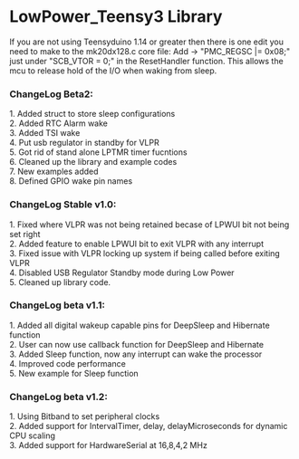 LowPower_Teensy3 Library
========================
If you are not using Teensyduino 1.14 or greater then there is one edit you need to make
to the mk20dx128.c core file: Add -> "PMC_REGSC |= 0x08;" just under "SCB_VTOR = 0;" in 
the ResetHandler function. This allows the mcu to release hold of the I/O when waking 
from sleep.

<h3>ChangeLog Beta2:</h3>
1.  Added struct to store sleep configurations<br>
2.  Added RTC Alarm wake<br>
3.  Added TSI wake<br>
4.  Put usb regulator in standby for VLPR<br>
5.  Got rid of stand alone LPTMR timer fucntions<br>
6.  Cleaned up the library and example codes<br>
7.  New examples added<br>
8.  Defined GPIO wake pin names<br>

<h3>ChangeLog Stable v1.0:</h3>
1.  Fixed where VLPR was not being retained becase of LPWUI bit not being set right<br>
2.  Added feature to enable LPWUI bit to exit VLPR with any interrupt<br>
3.  Fixed issue with VLPR locking up system if being called before exiting VLPR<br>
4.  Disabled USB Regulator Standby mode during Low Power<br>
5.  Cleaned up library code.<br>

<h3>ChangeLog beta v1.1:</h3>
1.  Added all digital wakeup capable pins for DeepSleep and Hibernate function<br>
2.  User can now use callback function for DeepSleep and Hibernate<br>
3.  Added Sleep function, now any interrupt can wake the processor<br>
4.  Improved code performance<br>
5.  New example for Sleep function<br>

<h3>ChangeLog beta v1.2:</h3>
1.  Using Bitband to set peripheral clocks<br>
2.  Added support for IntervalTimer, delay, delayMicroseconds for dynamic CPU scaling<br>
3.  Added support for HardwareSerial at 16,8,4,2 MHz<br>
